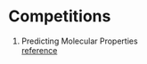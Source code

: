 # Competitions

1. Predicting Molecular Properties  
	[reference](https://www.kaggle.com/c/champs-scalar-coupling/overview/description)  